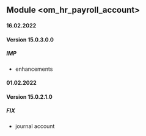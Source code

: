 ## Module <om_hr_payroll_account>

#### 16.02.2022
#### Version 15.0.3.0.0
##### IMP
- enhancements

#### 01.02.2022
#### Version 15.0.2.1.0
##### FIX
- journal account
